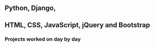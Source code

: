 ## Python, Django,

## HTML, CSS, JavaScript, jQuery and Bootstrap 



### Projects worked on day by day
